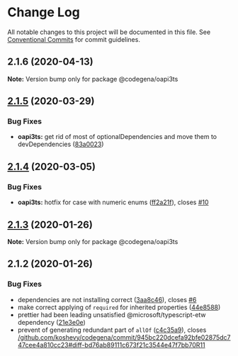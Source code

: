 # Change Log

All notable changes to this project will be documented in this file.
See [Conventional Commits](https://conventionalcommits.org) for commit guidelines.

## 2.1.6 (2020-04-13)

**Note:** Version bump only for package @codegena/oapi3ts





## [2.1.5](https://github.com/koshevy/codegena/compare/@codegena/oapi3ts@2.1.4...@codegena/oapi3ts@2.1.5) (2020-03-29)


### Bug Fixes

* **oapi3ts:** get rid of most of optionalDependencies and move them to devDependencies ([83a0023](https://github.com/koshevy/codegena/commit/83a0023ad88b3f4e14545a2cd275b989cdc2b45e))





## [2.1.4](https://github.com/koshevy/codegena/compare/@codegena/oapi3ts@2.1.3...@codegena/oapi3ts@2.1.4) (2020-03-05)


### Bug Fixes

* **oapi3ts:** hotfix for case with numeric enums ([ff2a21f](https://github.com/koshevy/codegena/commit/ff2a21f10697d0ebe6eb91cf2baf5377cd3d79ab)), closes [#10](https://github.com/koshevy/codegena/issues/10)





## [2.1.3](https://github.com/koshevy/codegena/compare/@codegena/oapi3ts@2.1.2...@codegena/oapi3ts@2.1.3) (2020-01-26)

**Note:** Version bump only for package @codegena/oapi3ts





## 2.1.2 (2020-01-26)


### Bug Fixes

* dependencies are not installing correct ([3aa8c46](https://github.com/koshevy/codegena/commit/3aa8c4600d00fe5af97a22c8f0c803bb5642a1bd)), closes [#6](https://github.com/koshevy/codegena/issues/6)
* make correct applying of `required` for inherited properties ([44e8588](https://github.com/koshevy/codegena/commit/44e85885d9752e733a8ec7cc70bbaec83a96a4e5))
* prettier had been leading unsatisfied @microsoft/typescript-etw dependency ([21e3e0e](https://github.com/koshevy/codegena/commit/21e3e0eefc521efb74a3df03ab6725ac80d3e9b7))
* prevent of generating redundant part of `allOf` ([c4c35a9](https://github.com/koshevy/codegena/commit/c4c35a970fd455dce9e03f3d44689386ffa8cf0b)), closes [/github.com/koshevy/codegena/commit/945bc220dcefa92bfe02875dc747cee4a810cc23#diff-bd76ab89111c673f21c3544e47f7bb70R11](https://github.com//github.com/koshevy/codegena/commit/945bc220dcefa92bfe02875dc747cee4a810cc23/issues/diff-bd76ab89111c673f21c3544e47f7bb70R11)
